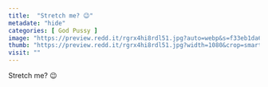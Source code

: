 ```yaml
---
title:  "Stretch me? 😉"
metadate: "hide"
categories: [ God Pussy ]
image: "https://preview.redd.it/rgrx4hi8rdl51.jpg?auto=webp&s=f33eb1da64f36b6842c135d56bb5c0178c004d44"
thumb: "https://preview.redd.it/rgrx4hi8rdl51.jpg?width=1080&crop=smart&auto=webp&s=813b59870d4d7dfed20c8468fcc5ccab1670006e"
visit: ""
---
```

Stretch me? 😉
